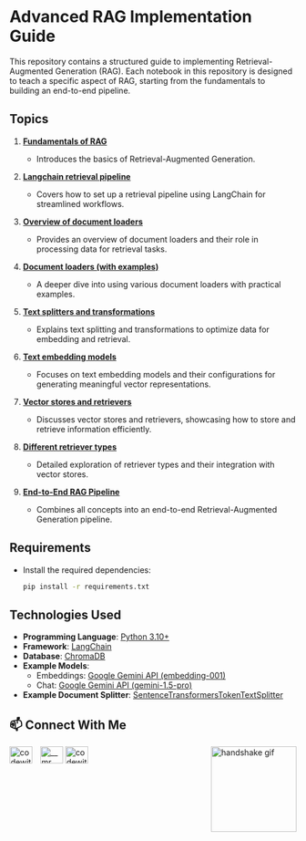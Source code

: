 # Advanced RAG Implementation Guide  

This repository contains a structured guide to implementing Retrieval-Augmented Generation (RAG). Each notebook in this repository is designed to teach a specific aspect of RAG, starting from the fundamentals to building an end-to-end pipeline.

## Topics
1. **[Fundamentals of RAG](1_fundamentals_of_rag.ipynb)**
   - Introduces the basics of Retrieval-Augmented Generation.

2. **[Langchain retrieval pipeline](2_langchain_retrieval_pipeline.ipynb)**  
   - Covers how to set up a retrieval pipeline using LangChain for streamlined workflows.  

3. **[Overview of document loaders](3_overview_of_document_loaders.ipynb)**  
   - Provides an overview of document loaders and their role in processing data for retrieval tasks.  

4. **[Document loaders (with examples)](4_document_loaders.ipynb)**  
   - A deeper dive into using various document loaders with practical examples.  

5. **[Text splitters and transformations](5_text_splitter_transformation.ipynb)**  
   - Explains text splitting and transformations to optimize data for embedding and retrieval.  

6. **[Text embedding models](6_text_embedding_models.ipynb)**  
   - Focuses on text embedding models and their configurations for generating meaningful vector representations.  

7. **[Vector stores and retrievers](7_vector_stores_and_retrievers.ipynb)**  
   - Discusses vector stores and retrievers, showcasing how to store and retrieve information efficiently.  

8. **[Different retriever types](8_retrievers.ipynb)**  
   - Detailed exploration of retriever types and their integration with vector stores.  

9. **[End-to-End RAG Pipeline](9_End_to_End_RAG_Chain.ipynb)**  
   - Combines all concepts into an end-to-end Retrieval-Augmented Generation pipeline.  

## Requirements 
- Install the required dependencies:  
   ```bash
   pip install -r requirements.txt
   ```

## Technologies Used
- **Programming Language**: [Python 3.10+](https://www.python.org/downloads/release/python-31011/)
- **Framework**: [LangChain](https://www.langchain.com/)
- **Database**: [ChromaDB](https://www.trychroma.com/)
- **Example Models**:
  - Embeddings: [Google Gemini API (embedding-001)](https://ai.google.dev/gemini-api/docs/embeddings)
  - Chat: [Google Gemini API (gemini-1.5-pro)](https://ai.google.dev/gemini-api/docs/models/gemini#gemini-1.5-pro)
- **Example Document Splitter**: [SentenceTransformersTokenTextSplitter](https://python.langchain.com/api_reference/text_splitters/sentence_transformers/langchain_text_splitters.sentence_transformers.SentenceTransformersTokenTextSplitter.html)

## :mailbox: Connect With Me
<img align="right" src="https://media.giphy.com/media/2HtWpp60NQ9CU/giphy.gif" alt="handshake gif" width="150">

<p align="left">
  <a href="https://linkedin.com/in/codewithcharan" target="blank"><img align="center" src="https://raw.githubusercontent.com/rahuldkjain/github-profile-readme-generator/master/src/images/icons/Social/linked-in-alt.svg" alt="codewithcharan" height="30" width="40" style="margin-right: 10px" /></a>
  <a href="https://instagram.com/joyboy._.ig" target="blank"><img align="center" src="https://raw.githubusercontent.com/rahuldkjain/github-profile-readme-generator/master/src/images/icons/Social/instagram.svg" alt="__mr.__.unique" height="30" width="40" /></a>
  <a href="https://twitter.com/Joyboy_x_" target="blank"><img align="center" src="https://raw.githubusercontent.com/rahuldkjain/github-profile-readme-generator/master/src/images/icons/Social/twitter.svg" alt="codewithcharan" height="30" width="40" style="margin-right: 10px" /></a>
</p>